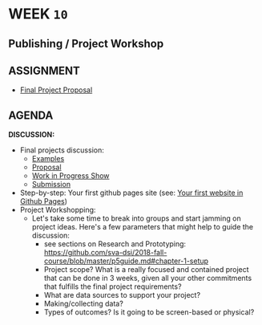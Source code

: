 # WEEK `10`
## Publishing / Project Workshop

## ASSIGNMENT

* [Final Project Proposal](../final-projects.md)


## AGENDA

**DISCUSSION:**

* Final projects discussion:
  * [Examples](https://github.com/sva-dsi/2018-fall-course/blob/master/final-projects.md#examples-to-inspire)
  * [Proposal](https://github.com/sva-dsi/2018-fall-course/blob/master/final-projects.md#part-1-proposals)
  * [Work in Progress Show](https://github.com/sva-dsi/2018-fall-course/blob/master/final-projects.md#part-3---week-14-work-in-progress-presentation)
  * [Submission](https://github.com/sva-dsi/2018-fall-course/blob/master/final-projects.md#part-4-publishing--submission)
* Step-by-step: Your first github pages site (see: [Your first website in Github Pages](../examples/github/howto-gh-pages/README.md))
* Project Workshopping: 
  * Let's take some time to break into groups and start jamming on project ideas. Here's a few parameters that might help to guide the discussion:
    * see sections on Research and Prototyping: https://github.com/sva-dsi/2018-fall-course/blob/master/p5guide.md#chapter-1-setup
    * Project scope? What is a really focused and contained project that can be done in 3 weeks, given all your other commitments that fulfills the final project requirements?
    * What are data sources to support your project?
    * Making/collecting data?
    * Types of outcomes? Is it going to be screen-based or physical? 





<!-- 
* week 10: timeseries
- All the considerations!
- trend, seasonality, noise
- communicating change
- assignment
-the hockey stick chart!
- Watch these videos:
  - ... -->

